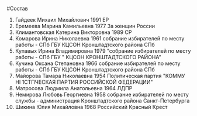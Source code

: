 #Состав
1. Гайдеек Михаил Михайлович 1991 ЕР
2. Еремеева Марина Камильевна 1977 За женщин России
3. Климантовская Катерина Викторовна 1989 СР
4. Комарова Ирина Николаевна 1961 собрание избирателей по месту работы - СПб ГБУ КЦСОН Кронштадтского района СПб
5. Купавых Ирина Владимировна 1979 \"собрание избирателей по месту работы - СПб ГБУ \" КЦСОН КРОНШТАДТСКОГО РАЙОНА\"
6. Кучина Оксана Степановна 1966 собрание избирателей по месту работы - СПб ГБУ КЦСОН Кронштадтского района СПб
7. Майорова Тамара Николаевна 1954 Политическая партия \"КОММУ HI 1СТПЧЕСКАЯ ПАРТИЯ РОССИЙСКОЙ ФЕДЕРАЦИИ\"
8. Матросова Людмила Анатольевна 1964 ЛДПР
9. Немирова Любовь Георгиевна 1958 собрание избирателей по месту службы - администрация Кронштадтского района Санкт-Петербурга
10. Шикина Юлия Михайловна 1968 Российский Красный Крест
